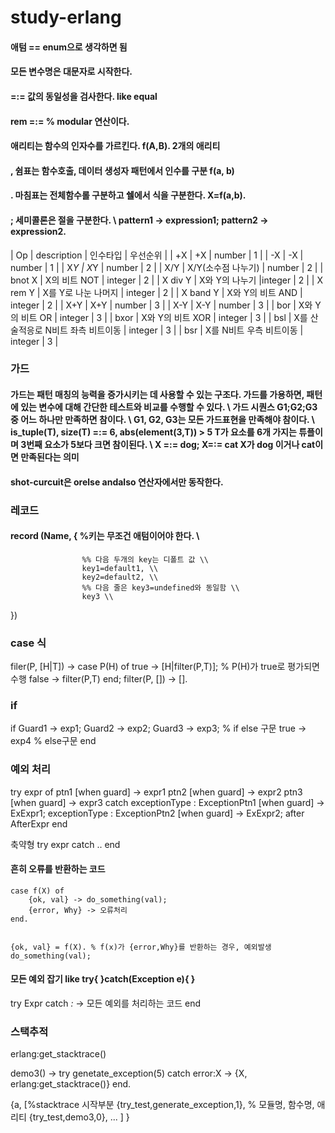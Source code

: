 # study-erlang

#### 애텀 == enum으로 생각하면 됨
#### 모든 변수명은 대문자로 시작한다.
#### =:= 값의 동일성을 검사한다. like equal
#### rem =:= % modular 연산이다.
#### 애리티는 함수의 인자수를 가르킨다. f(A,B). 2개의 애리티
#### , 쉼표는 함수호출, 데이터 생성자 패턴에서 인수를 구분 f(a, b)
#### . 마침표는 전체함수롤 구분하고 쉘에서 식을 구분한다. X=f(a,b).
#### ; 세미콜론은 절을 구분한다. \\ pattern1 -> expression1; pattern2 -> expression2.

| Op | description | 인수타입 | 우선순위 |
| +X | +X | number | 1 |
| -X | -X | number | 1 |
| X*Y | X*Y | number | 2 |
| X/Y | X/Y(소수점 나누기) | number | 2 |
| bnot X | X의 비트 NOT | integer | 2 |
| X div Y | X와 Y의 나누기 |integer  | 2 |
| X rem Y | X를 Y로 나눈 나머지 | integer | 2 |
| X band Y | X와 Y의 비트 AND | integer | 2 |
| X+Y | X+Y | number | 3 |
| X-Y | X-Y | number | 3 |
| bor | X와 Y의 비트 OR | integer | 3 |
| bxor | X와 Y의 비트 XOR | integer | 3 |
| bsl | X를 산술적응로 N비트 좌측 비트이동 | integer | 3 |
| bsr | X를 N비트 우측 비트이동 | integer | 3 |

### 가드

#### 가드는 패턴 매칭의 능력을 증가시키는 데 사용할 수 있는 구조다. 가드를 가용하면, 패턴에 있는 변수에 대해 간단한 테스트와 비교를 수행할 수 있다. \\ 가드 시퀀스 G1;G2;G3 중 어느 하나만 만족하면 참이다. \\ G1, G2, G3는 모든 가드표현을 만족해야 참이다. \\ is_tuple(T), size(T) =:= 6, abs(element(3,T)) > 5 T가 요소를 6개 가지는 튜플이며 3번째 요소가 5보다 크면 참이된다. \\ X =:= dog; X=:= cat X가 dog 이거나 cat이면 만족된다는 의미

#### shot-curcuit은 orelse andalso 연산자에서만 동작한다.

### 레코드

#### record (Name, { %키는 무조건 애텀이어야 한다. \\

					%% 다음 두개의 key는 디폴트 값 \\
					key1=default1, \\
					key2=default2, \\
					%% 다음 줄은 key3=undefined와 동일함 \\
					key3 \\
})

### case 식

filer(P, [H|T]) ->
	case P(H) of
		true -> [H|filter(P,T)]; % P(H)가 true로 평가되면 수행
		false -> filter(P,T)
	end;
filter(P, []) -> [].

### if

if Guard1 -> exp1;
	Guard2 -> exp2;
	Guard3 -> exp3; % if else 구문
	true -> exp4 % else구문
end

### 예외 처리

try expr of
 ptn1 [when guard] -> expr1
 ptn2 [when guard] -> expr2
 ptn3 [when guard] -> expr3
catch
 exceptionType : ExceptionPtn1 [when guard] -> ExExpr1;
 exceptionType : ExceptionPtn2 [when guard] -> ExExpr2;
after
 AfterExpr
end

축약형
try expr
catch
..
end

#### 흔히 오류를 반환하는 코드

	case f(X) of
		{ok, val} -> do_something(val);
		{error, Why} -> 오류처리
	end.

	
	{ok, val} = f(X). % f(x)가 {error,Why}를 반환하는 경우, 예외발생 
	do_something(val);
	


#### 모든 예외 잡기 like try{ }catch(Exception e){ }

try Expr
catch
 _:_ -> 모든 예외를 처리하는 코드
end

### 스택추적

 erlang:get_stacktrace()

demo3() ->
	try genetate_exception(5)
	catch
		error:X ->
			{X, erlang:get_stacktrace()}
	end.

 {a,
  [%stacktrace 시작부분 
   {try_test,generate_exception,1}, % 모듈명, 함수명, 애리티
   {try_test,demo3,0},
   ...
  ]
 }


